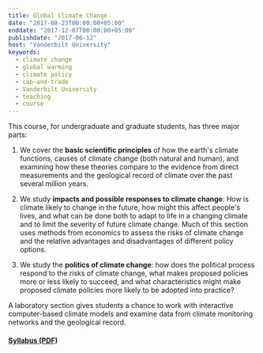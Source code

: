 ```yaml
---
title: Global Climate Change
date: "2017-08-23T00:00:00+05:00"
enddate: "2017-12-07T00:00:00+05:00"
publishdate: "2017-06-12"
host: "Vanderbilt University"
keywords:
  - climate change
  - global warming
  - climate policy
  - cap-and-trade
  - Vanderbilt University
  - teaching
  - course
---
```

This course, for undergraduate and graduate students, has three major parts:

1. We cover the __basic scientific
principles__ of how the earth's climate functions, causes of climate change
(both natural and human), and examining how these theories compare to the
evidence from direct measurements and the geological record of climate over
the past several million years.

1. We study __impacts and possible responses to climate change__:
How is climate likely to change in the future,
how might this affect people's lives,
and what can be done both to adapt to life in a changing climate and to limit the severity of future climate change. Much of this section
uses methods from economics to assess the risks of climate change and the relative
advantages and disadvantages of different policy options.

1. We study the __politics of climate change__: how does the political process
respond to the risks of climate change, what makes proposed policies more or
less likely to succeed, and what characteristics might make proposed climate policies
more likely to be adopted into practice?


A laboratory section gives students a chance to work with interactive
computer-based climate models and examine data from climate monitoring networks
and the geological record.

<!--more-->

#### [Syllabus (PDF)](/files/teaching/EES_3310_5310_Syllabus.pdf)

